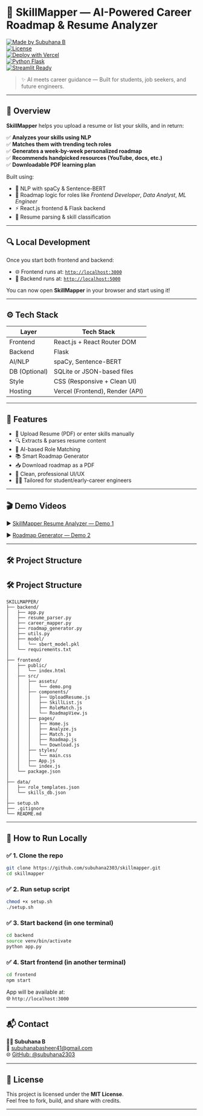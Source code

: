 # 🚀 SkillMapper — AI-Powered Career Roadmap & Resume Analyzer

[![Made by Subuhana B](https://img.shields.io/badge/MADE%20BY-Subuhana%20B-blueviolet)](https://github.com/subuhana2303)  
[![License](https://img.shields.io/badge/license-MIT-brightgreen)](LICENSE)  
[![Deploy with Vercel](https://img.shields.io/badge/Frontend-Deployed%20on%20Vercel-black?logo=vercel)]()  
[![Python Flask](https://img.shields.io/badge/Backend-Flask-blue)]()  
[![Streamlit Ready](https://img.shields.io/badge/Streamlit-Ready-orange)]()

> ✨ AI meets career guidance — Built for students, job seekers, and future engineers.

---

## 🧩 Overview

**SkillMapper** helps you upload a resume or list your skills, and in return:

✅ **Analyzes your skills using NLP**  
✅ **Matches them with trending tech roles**  
✅ **Generates a week-by-week personalized roadmap**  
✅ **Recommends handpicked resources (YouTube, docs, etc.)**  
✅ **Downloadable PDF learning plan**

Built using:
- 🎯 NLP with spaCy & Sentence-BERT  
- 🧠 Roadmap logic for roles like *Frontend Developer*, *Data Analyst*, *ML Engineer*  
- ⚡ React.js frontend & Flask backend  
- 📄 Resume parsing & skill classification  

---

## 🔍 Local Development

Once you start both frontend and backend:

- 🌐 Frontend runs at: [`http://localhost:3000`](http://localhost:3000)  
- 🧠 Backend runs at: [`http://localhost:5000`](http://localhost:5000)  

You can now open **SkillMapper** in your browser and start using it!

---

## ⚙️ Tech Stack

| Layer        | Tech Stack                     |
|--------------|--------------------------------|
| Frontend     | React.js + React Router DOM    |
| Backend      | Flask                          |
| AI/NLP       | spaCy, Sentence-BERT           |
| DB (Optional)| SQLite or JSON-based files     |
| Style        | CSS (Responsive + Clean UI)    |
| Hosting      | Vercel (Frontend), Render (API)|

---

## 💼 Features

- 📝 Upload Resume (PDF) or enter skills manually    
- 🔍 Extracts & parses resume content    
- 🤖 AI-based Role Matching    
- 📚 Smart Roadmap Generator    
- 📥 Download roadmap as a PDF    
- 🎯 Clean, professional UI/UX    
- 🧑‍🎓 Tailored for student/early-career engineers    

---

## 🎬 Demo Videos

▶️ [SkillMapper Resume Analyzer — Demo 1](https://github.com/user-attachments/assets/98c6a85c-5418-4dbf-a089-7557d268cec6)  

▶️ [Roadmap Generator — Demo 2](https://github.com/user-attachments/assets/8d5bf967-98a5-4441-9ce3-41764b70cf43)

---

## 🛠️ Project Structure



## 🛠️ Project Structure

```
SKILLMAPPER/
├── backend/
│   ├── app.py
│   ├── resume_parser.py
│   ├── career_mapper.py
│   ├── roadmap_generator.py
│   ├── utils.py
│   ├── model/
│   │   └── sbert_model.pkl
│   └── requirements.txt
│
├── frontend/
│   ├── public/
│   │   └── index.html
│   ├── src/
│   │   ├── assets/
│   │   │   └── demo.png
│   │   ├── components/
│   │   │   ├── UploadResume.js
│   │   │   ├── SkillList.js
│   │   │   ├── RoleMatch.js
│   │   │   └── RoadmapView.js
│   │   ├── pages/
│   │   │   ├── Home.js
│   │   │   ├── Analyze.js
│   │   │   ├── Match.js
│   │   │   ├── Roadmap.js
│   │   │   └── Download.js
│   │   ├── styles/
│   │   │   └── main.css
│   │   ├── App.js
│   │   └── index.js
│   └── package.json
│
├── data/
│   ├── role_templates.json
│   └── skills_db.json
│
├── setup.sh
├── .gitignore
└── README.md
```

---

## 🧪 How to Run Locally

### ✅ 1. Clone the repo

```bash
git clone https://github.com/subuhana2303/skillmapper.git
cd skillmapper
```

### ✅ 2. Run setup script

```bash
chmod +x setup.sh
./setup.sh
```

### ✅ 3. Start backend (in one terminal)

```bash
cd backend
source venv/bin/activate
python app.py
```

### ✅ 4. Start frontend (in another terminal)

```bash
cd frontend
npm start
```

App will be available at:  
🌐 `http://localhost:3000`

---

## 📬 Contact

**👩🏻 Subuhana B**  
📧 subuhanabasheer41@gmail.com  
🌐 [GitHub: @subuhana2303](https://github.com/subuhana2303)

---

## 📃 License

This project is licensed under the **MIT License**.  
Feel free to fork, build, and share with credits.

---

